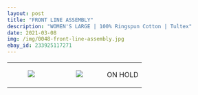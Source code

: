 ```yaml
---
layout: post
title: "FRONT LINE ASSEMBLY"
description: "WOMEN'S LARGE | 100% Ringspun Cotton | Tultex"
date: 2021-03-08
img: /img/0048-front-line-assembly.jpg
ebay_id: 233925117271
---
```




<table style="width:100%;"><tr><td style="vertical-align:top;">
      <figure class="tmblr-full" data-orig-height="2048" data-orig-width="1365" data-orig-src="https://concertshirts.netlify.app/shirts/0048/0048-01.jpg"><img src="https://64.media.tumblr.com/bd7328085d9bcca92049a6e7679e127e/68db053a11596428-87/s540x810/b99e65ec6bbb3dfbfee308d5f6d946c6717949da.jpg" data-orig-height="2048" data-orig-width="1365" data-orig-src="https://concertshirts.netlify.app/shirts/0048/0048-01.jpg"/></figure></td>
    <td style="vertical-align:top;">
      <figure class="tmblr-full" data-orig-height="2048" data-orig-width="1365" data-orig-src="https://concertshirts.netlify.app/shirts/0048/0048-02.jpg"><img src="https://64.media.tumblr.com/d26368fe3f3d5695c4fa042b6368edcd/68db053a11596428-58/s540x810/d60208d61d42d5405690893eaf75d7457161d376.jpg" data-orig-height="2048" data-orig-width="1365" data-orig-src="https://concertshirts.netlify.app/shirts/0048/0048-02.jpg"/></figure></td><td class="sold-overlay"><p class="sold-text">ON HOLD</p></td>
  </tr></table>
